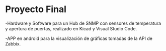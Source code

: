 # Proyecto Final
  -Hardware y Software para un Hub de SNMP con sensores de temperatura y apertura de puertas, 
  realizado en Kicad y Visual Studio Code.
  
  -APP en android para la visualización de gráficas tomadas de la API de Zabbix.

